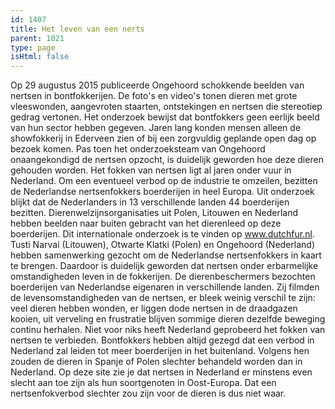 ```yaml
---
id: 1407
title: Het leven van een nerts
parent: 1021
type: page
isHtml: false
---
```

Op 29 augustus 2015 publiceerde Ongehoord schokkende beelden van nertsen in bontfokkerijen. De foto's en video's tonen dieren met grote vleeswonden, aangevroten staarten, ontstekingen en nertsen die stereotiep gedrag vertonen. Het onderzoek bewijst dat bontfokkers geen eerlijk beeld van hun sector hebben gegeven. Jaren lang konden mensen alleen de showfokkerij in Ederveen zien of bij een zorgvuldig geplande open dag op bezoek komen. Pas toen het onderzoeksteam van Ongehoord onaangekondigd de nertsen opzocht, is duidelijk geworden hoe deze dieren gehouden worden. Het fokken van nertsen ligt al jaren onder vuur in Nederland. Om een eventueel verbod op de industrie te omzeilen, bezitten de Nederlandse nertsenfokkers boerderijen in heel Europa. Uit onderzoek blijkt dat de Nederlanders in 13 verschillende landen 44 boerderijen bezitten. Dierenwelzijnsorganisaties uit Polen, Litouwen en Nederland hebben beelden naar buiten gebracht van het dierenleed op deze boerderijen. Dit internationale onderzoek is te vinden op www.dutchfur.nl. Tusti Narvai (Litouwen), Otwarte Klatki (Polen) en Ongehoord (Nederland) hebben samenwerking gezocht om de Nederlandse nertsenfokkers in kaart te brengen. Daardoor is duidelijk geworden dat nertsen onder erbarmelijke omstandigheden leven in de fokkerijen. De dierenbeschermers bezochten boerderijen van Nederlandse eigenaren in verschillende landen. Zij filmden de levensomstandigheden van de nertsen, er bleek weinig verschil te zijn: veel dieren hebben wonden, er liggen dode nertsen in de draadgazen kooien, uit verveling en frustratie blijven sommige dieren dezelfde beweging continu herhalen. Niet voor niks heeft Nederland geprobeerd het fokken van nertsen te verbieden. Bontfokkers hebben altijd gezegd dat een verbod in Nederland zal leiden tot meer boerderijen in het buitenland. Volgens hen zouden de dieren in Spanje of Polen slechter behandeld worden dan in Nederland. Op deze site zie je dat nertsen in Nederland er minstens even slecht aan toe zijn als hun soortgenoten in Oost-Europa. Dat een nertsenfokverbod slechter zou zijn voor de dieren is dus niet waar.